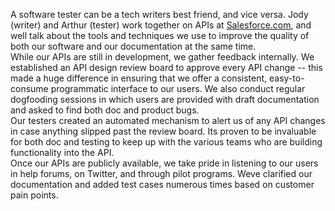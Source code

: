 <p>A software tester can be a tech writers best friend, and vice versa. Jody (writer) and Arthur (tester) work together on APIs at <a href="http://Salesforce.com" rel="nofollow">Salesforce.com</a>, and well talk about the tools and techniques we use to improve the quality of both our software and our documentation at the same time.<br>
While our APIs are still in development, we gather feedback internally. We established an API design review board to approve every API change -- this made a huge difference in ensuring that we offer a consistent, easy-to-consume programmatic interface to our users. We also conduct regular dogfooding sessions in which users are provided with draft documentation and asked to find both doc and product bugs.<br>
Our testers created an automated mechanism to alert us of any API changes in case anything slipped past the review board. Its proven to be invaluable for both doc and testing to keep up with the various teams who are building functionality into the API.<br>
Once our APIs are publicly available, we take pride in listening to our users in help forums, on Twitter, and through pilot programs. Weve clarified our documentation and added test cases numerous times based on customer pain points.</p>